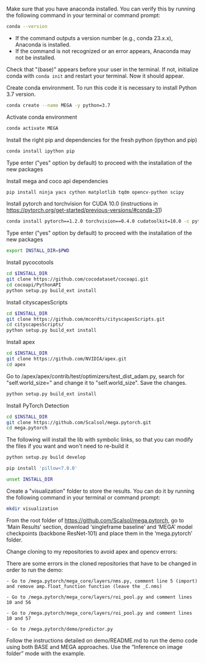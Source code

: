 Make sure that you have anaconda installed. You can verify this by running the following command in your terminal or command prompt:

```bash
conda --version
```

- If the command outputs a version number (e.g., conda 23.x.x), Anaconda is installed.
- If the command is not recognized or an error appears, Anaconda may not be installed.

Check that "(base)" appears before your user in the terminal. If not, initialize conda with `conda init` and restart your terminal. Now it should appear.

Create conda environment. To run this code it is necessary to install Python 3.7 version.

```bash
conda create --name MEGA -y python=3.7
```

Activate conda environment

```bash
conda activate MEGA
```

Install the right pip and dependencies for the fresh python (ipython and pip)

```bash
conda install ipython pip
```

Type enter ("yes" option by default) to proceed with the installation of the new packages

Install mega and coco api dependencies

```bash
pip install ninja yacs cython matplotlib tqdm opencv-python scipy
```

Install pytorch and torchvision for CUDA 10.0 (instructions in https://pytorch.org/get-started/previous-versions/#conda-31)

```bash
conda install pytorch==1.2.0 torchvision==0.4.0 cudatoolkit=10.0 -c pytorch
```

Type enter ("yes" option by default) to proceed with the installation of the new packages

```bash
export INSTALL_DIR=$PWD
```

Install pycocotools

```bash
cd $INSTALL_DIR
git clone https://github.com/cocodataset/cocoapi.git
cd cocoapi/PythonAPI
python setup.py build_ext install
```

Install cityscapesScripts

```bash
cd $INSTALL_DIR
git clone https://github.com/mcordts/cityscapesScripts.git
cd cityscapesScripts/
python setup.py build_ext install
```

Install apex

```bash
cd $INSTALL_DIR
git clone https://github.com/NVIDIA/apex.git
cd apex
```

Go to /apex/apex/contrib/test/optimizers/test_dist_adam.py, search for "self.world_size=" and change it to "self.world_size". Save the changes.

```bash
python setup.py build_ext install
```

Install PyTorch Detection

```bash
cd $INSTALL_DIR
git clone https://github.com/Scalsol/mega.pytorch.git
cd mega.pytorch
```

The following will install the lib with symbolic links, so that you can modify the files if you want and won't need to re-build it

```bash
python setup.py build develop
```

```bash
pip install 'pillow<7.0.0'
```

```bash
unset INSTALL_DIR
```

Create a "visualization" folder to store the results. You can do it by running the following command in your terminal or command prompt:

```bash
mkdir visualization
```

From the root folder of https://github.com/Scalsol/mega.pytorch, go to ‘Main Results’ section, download ‘singleframe baseline’ and ‘MEGA’ model checkpoints (backbone ResNet-101) and place them in the ‘mega.pytorch’ folder.

Change cloning to my repositories to avoid apex and opencv errors:

There are some errors in the cloned repositories that have to be changed in order to run the demo:

    - Go to /mega.pytorch/mega_core/layers/nms.py, comment line 5 (import) and remove amp.float_function function (leave the _C.nms)

    - Go to /mega.pytorch/mega_core/layers/roi_pool.py and comment lines 10 and 56

    - Go to /mega.pytorch/mega_core/layers/roi_pool.py and comment lines 10 and 57

    - Go to /mega.pytorch/demo/predictor.py

Follow the instructions detailed on demo/README.md to run the demo code using both BASE and MEGA approaches. Use the “Inference on image folder” mode with the example.

